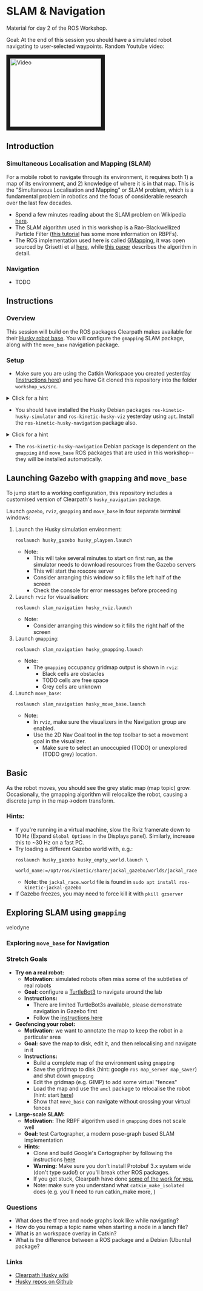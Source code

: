 SLAM & Navigation
==================
Material for day 2 of the ROS Workshop.  

Goal: At the end of this session you should have a simulated robot navigating to user-selected waypoints. Random Youtube video:

<a href="http://www.youtube.com/watch?feature=player_embedded&v=WmGVRX2r8WY
" target="_blank"><img src="http://img.youtube.com/vi/WmGVRX2r8WY/0.jpg" 
alt="Video" width="240" height="180" border="10" /></a>


Introduction
-------------

### Simultaneous Localisation and Mapping (SLAM)
For a mobile robot to navigate through its environment, it requires both 1) a map of its environment, and 2) knowledge of where it is in that map. This is the "Simultaneous Localisation and Mapping" or SLAM problem, which is a fundamental problem in robotics and the focus of considerable research over the last few decades.
* Spend a few minutes reading about the SLAM problem on Wikipedia [here](https://en.wikipedia.org/wiki/Simultaneous_localization_and_mapping).  
* The SLAM algorithm used in this workshop is a Rao-Blackwellized Particle Filter ([this tutorial](http://www2.informatik.uni-freiburg.de/~stachnis/pdf/rbpf-slam-tutorial-2007.pdf) has some more information on RBPFs).  
* The ROS implementation used here is called [GMapping](http://wiki.ros.org/gmapping), it was open sourced by Grisetti et al [here](https://openslam-org.github.io/gmapping.html), while [this paper](http://www2.informatik.uni-freiburg.de/~stachnis/pdf/grisetti07tro.pdf) describes the algorithm in detail.

### Navigation
* TODO

Instructions
----------------

### Overview

This session will build on the ROS packages Clearpath makes available for their [Husky robot base](http://wiki.ros.org/Robots/Husky).  You will configure the `gmapping` SLAM package, along with the `move_base` navigation package. 

### Setup

* Make sure you are using the Catkin Workspace you created yesterday ([instructions here](https://github.com/ros-workshop/course)) and you have Git cloned this repository into the folder `workshop_ws/src`.

<details><summary>Click for a hint</summary>

Either: 
```
cd ~/workshop_ws/src
git clone https://github.com/ros-workshop/slam-navigation.git
```
Or if you are using SSH keys:
```
cd ~/workshop_ws/src
git clone git@github.com:ros-workshop/slam-navigation.git
```

</details>

* You should have installed the Husky Debian packages `ros-kinetic-husky-simulator` and `ros-kinetic-husky-viz` yesterday using `apt`. Install the `ros-kinetic-husky-navigation` package also.

<details><summary>Click for a hint</summary>

```
sudo apt install ros-kinetic-husky-simulator ros-kinetic-husky-viz ros-kinetic-husky-navigation
```

</details>

* The `ros-kinetic-husky-navigation` Debian package is dependent on the `gmapping` and `move_base` ROS packages that are used in this workshop-- they will be installed automatically. 


## Launching Gazebo with `gmapping` and `move_base`

To jump start to a working configuration, this repository includes a customised version of Clearpath's `husky_navigation` package. 

Launch `gazebo`, `rviz`, `gmapping` and `move_base` in four separate terminal windows:
1. Launch the Husky simulation environment:
    ```
    roslaunch husky_gazebo husky_playpen.launch
    ```
    * Note: 
      * This will take several minutes to start on first run, as the simulator needs to download resources from the Gazebo servers
      * This will start the roscore server
      * Consider arranging this window so it fills the left half of the screen
      * Check the console for error messages before proceeding
1. Launch `rviz` for visualisation:
    ```
    roslaunch slam_navigation husky_rviz.launch
    ```
    * Note: 
        * Consider arranging this window so it fills the right half of the screen
1. Launch `gmapping`:
    ```
    roslaunch slam_navigation husky_gmapping.launch
    ```
    * Note: 
      * The `gmapping` occupancy gridmap output is shown in `rviz`:
          * Black cells are obstacles
          * TODO cells are free space
          * Grey cells are unknown
1. Launch `move_base`:
    ```
    roslaunch slam_navigation husky_move_base.launch
    ```
    * Note: 
        * In `rviz`, make sure the visualizers in the Navigation group are enabled.
        * Use the 2D Nav Goal tool in the top toolbar to set a movement goal in the visualizer. 
          * Make sure to select an unoccupied (TODO) or unexplored (TODO grey) location.

## Basic 



As the robot moves, you should see the grey static map (map topic) grow. Occasionally, the gmapping algorithm will relocalize the robot, causing a discrete jump in the map->odom transform.




### Hints:
* If you're running in a virtual machine, slow the Rviz framerate down to 10 Hz (Expand `Global Options` in the Displays panel). Similarly, increase this to ~30 Hz on a fast PC. 
* Try loading a different Gazebo world with, e.g.: 
     ```
     roslaunch husky_gazebo husky_empty_world.launch \
             world_name:=/opt/ros/kinetic/share/jackal_gazebo/worlds/jackal_race.world
     ```
  * Note: the `jackal_race.world` file is found in `sudo apt install ros-kinetic-jackal-gazebo`
* If Gazebo freezes, you may need to force kill it with `pkill gzserver`

## Exploring SLAM using `gmapping` 









velodyne



 

### Exploring `move_base` for Navigation


### Stretch Goals
* **Try on a real robot:** 
  * **Motivation:** simulated robots often miss some of the subtleties of real robots   
  * **Goal:** configure a [TurtleBot3](http://emanual.robotis.com/docs/en/platform/turtlebot3/overview/) to navigate around the lab
  * **Instructions:**
    * There are limited TurtleBot3s available, please demonstrate navigation in Gazebo first
    * Follow the [instructions here](http://emanual.robotis.com/docs/en/platform/turtlebot3/navigation)
* **Geofencing your robot:** 
  * **Motivation:** we want to annotate the map to keep the robot in a particular area 
  * **Goal:** save the map to disk, edit it, and then relocalising and navigate in it
  * **Instructions:**
    * Build a complete map of the environment using `gmapping`
    * Save the gridmap to disk (hint: google `ros map_server map_saver`) and shut down `gmapping`
    * Edit the gridmap (e.g. GIMP) to add some virtual "fences" 
    * Load the map and use the `amcl` package to relocalise the robot (hint: start [here](http://wiki.ros.org/husky_navigation/Tutorials/Husky%20AMCL%20Demo))
    * Show that `move_base` can navigate without crossing your virtual fences 
* **Large-scale SLAM:** 
  * **Motivation:** The RBPF algorithm used in ```gmapping``` does not scale well
  * **Goal:** test Cartographer, a modern pose-graph based SLAM implementation 
  * **Hints:**
    * Clone and build Google's Cartographer by following the instructions [here](https://google-cartographer-ros.readthedocs.io/en/latest/)
    * **Warning:** Make sure you don't install Protobuf 3.x system wide (don't type sudo!) or you'll break other ROS packages. 
    * If you get stuck, Clearpath have done [some of the work for you.](https://github.com/husky/husky_cartographer_navigation/blob/master/husky_cartographer_install.sh)
    * Note: make sure you understand what `catkin_make_isolated` does (e.g. you'll need to run catkin_make more, )

### Questions
* What does the tf tree and node graphs look like while navigating?
* How do you remap a topic name when starting a node in a lanch file?
* What is an workspace overlay in Catkin? 
* What is the difference between a ROS package and a Debian (Ubuntu) package?

### Links
* [Clearpath Husky wiki](http://wiki.ros.org/Robots/Husky) 
* [Husky repos on Github](https://github.com/husky/husky)

